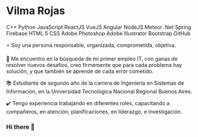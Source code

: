 <h1>Vilma Rojas </h1>

C++ Python JavaScript ReactJS VueJS Angular NodeJS Meteor .Net Spring Firebase HTML 5 CSS Adobe Photoshop Adobe Illustrator Bootstrap GitHub

⭐️ Soy una persona responsable, organizada, comprometida, objetiva.

🎈 Me encuentro en la búsqueda de mi primer empleo IT, con ganas de resolver nuevos desafíos, creo firmemente que para cada problema hay solución, y que también se aprende de cada error cometido.

📚 Estudiante de segundo año de la carrera de Ingeniería en Sistemas de Información, en la Universidad Tecnológica Nacional Regional Buenos Aires.

✔️ Tengo experiencia trabajando en diferentes roles, capacitando a compañeros, en atención, planificaciones, en liderazgo, e investigación. 






### Hi there 👋

<!--
**vilma-rojas/vilma-rojas** is a ✨ _special_ ✨ repository because its `README.md` (this file) appears on your GitHub profile.

Here are some ideas to get you started:

- 🔭 I’m currently working on ...
- 🌱 I’m currently learning ...
- 👯 I’m looking to collaborate on ...
- 🤔 I’m looking for help with ...
- 💬 Ask me about ...
- 📫 How to reach me: ...
- 😄 Pronouns: ...
- ⚡ Fun fact: ...
-->
